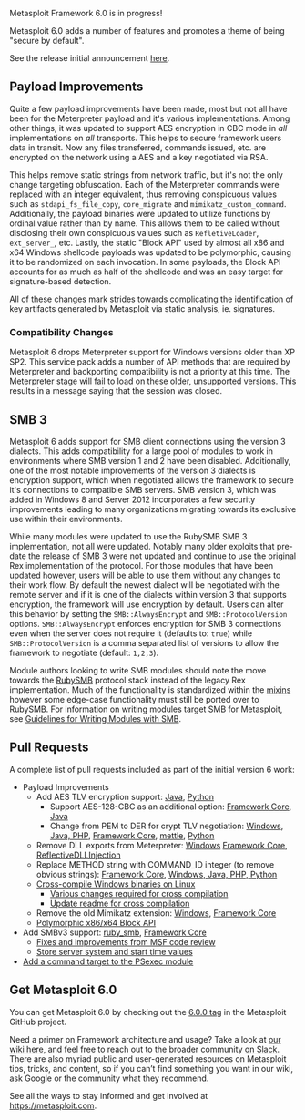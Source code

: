 Metasploit Framework 6.0 is in progress!

Metasploit 6.0 adds a number of features and promotes a theme of being "secure by default".

See the release initial announcement [here](https://blog.rapid7.com/2020/08/06/metasploit-6-now-under-active-development/).

## Payload Improvements

Quite a few payload improvements have been made, most but not all have been for the Meterpreter payload and it's various implementations. Among other things, it was updated to support AES encryption in CBC mode in _all_ implementations on _all_ transports. This helps to secure framework users data in transit. Now any files transferred, commands issued, etc. are encrypted on the network using a AES and a key negotiated via RSA.

This helps remove static strings from network traffic, but it's not the only change targeting obfuscation. Each of the Meterpreter commands were replaced with an integer equivalent, thus removing conspicuous values such as `stdapi_fs_file_copy`, `core_migrate` and `mimikatz_custom_command`. Additionally, the payload binaries were updated to utilize functions by ordinal value rather than by name. This allows them to be called without disclosing their own conspicuous values such as `RefletiveLoader`, `ext_server_`, etc. Lastly, the static "Block API" used by almost all x86 and x64 Windows shellcode payloads was updated to be polymorphic, causing it to be randomized on each invocation. In some payloads, the  Block API accounts for as much as half of the shellcode and was an easy target for signature-based detection.

All of these changes mark strides towards complicating the identification of key artifacts generated by Metasploit via static analysis, ie. signatures.

### Compatibility Changes

Metasploit 6 drops Meterpreter support for Windows versions older than XP SP2. This service pack adds a number of API methods that are required by Meterpreter and backporting compatibility is not a priority at this time. The Meterpreter stage will fail to load on these older, unsupported versions. This results in a message saying that the session was closed.

## SMB 3

Metasploit 6 adds support for SMB client connections using the version 3 dialects. This adds compatibility for a large pool of modules to work in environments where SMB version 1 and 2 have been disabled. Additionally, one of the most notable improvements of the version 3 dialects is encryption support, which when negotiated allows the framework to secure it's connections to compatible SMB servers. SMB version 3, which was added in Windows 8 and Server 2012 incorporates a few security improvements leading to many organizations migrating towards its exclusive use within their environments.

While many modules were updated to use the RubySMB SMB 3 implementation, not all were updated. Notably many older exploits that pre-date the release of SMB 3 were not updated and continue to use the original Rex implementation of the protocol. For those modules that have been updated however, users will be able to use them without any changes to their work flow. By default the newest dialect will be negotiated with the remote server and if it is one of the dialects within version 3 that supports encryption, the framework will use encryption by default. Users can alter this behavior by setting the `SMB::AlwaysEncrypt` and `SMB::ProtocolVersion` options. `SMB::AlwaysEncrypt` enforces encryption for SMB 3 connections even when the server does not require it (defaults to: `true`) while `SMB::ProtocolVersion` is a comma separated list of versions to allow the framework to negotiate (default: `1,2,3`).

Module authors looking to write SMB modules should note the move towards the [RubySMB](https://github.com/rapid7/ruby_smb) protocol stack instead of the legacy Rex implementation. Much of the functionality is standardized within the [mixins](https://github.com/rapid7/metasploit-framework/tree/master/lib/msf/core/exploit/smb) however some edge-case functionality must still be ported over to RubySMB. For information on writing modules target SMB for Metasploit, see [Guidelines for Writing Modules with SMB](https://github.com/rapid7/metasploit-framework/wiki/Guidelines-for-Writing-Modules-with-SMB).

## Pull Requests

A complete list of pull requests included as part of the initial version 6 work:

* Payload Improvements
    * Add AES TLV encryption support: [Java](https://github.com/rapid7/metasploit-payloads/pull/400), [Python](https://github.com/rapid7/metasploit-framework/pull/13432)
        * Support AES-128-CBC as an additional option: [Framework Core](https://github.com/rapid7/metasploit-framework/pull/13783), [Java](https://github.com/rapid7/metasploit-payloads/pull/418)
        * Change from PEM to DER for crypt TLV negotiation: [Windows, Java, PHP](https://github.com/rapid7/metasploit-payloads/pull/397), [Framework Core](https://github.com/rapid7/metasploit-framework/pull/13400), [mettle](https://github.com/rapid7/mettle/pull/197), [Python](https://github.com/rapid7/metasploit-payloads/pull/415)
    * Remove DLL exports from Meterpreter: [Windows](https://github.com/rapid7/metasploit-payloads/pull/401) [Framework Core](https://github.com/rapid7/metasploit-framework/pull/13476), [ReflectiveDLLInjection](https://github.com/rapid7/ReflectiveDLLInjection/pull/9)
    * Replace METHOD string with COMMAND_ID integer (to remove obvious strings): [Framework Core](https://github.com/rapid7/metasploit-framework/pull/13395), [Windows, Java, PHP, Python](https://github.com/rapid7/metasploit-payloads/pull/395)
    * [Cross-compile Windows binaries on Linux](https://github.com/rapid7/metasploit-payloads/pull/405)
        * [Various changes required for cross compilation](https://github.com/rapid7/mimikatz/pull/4)
        * [Update readme for cross compilation](https://github.com/rapid7/metasploit-payloads/pull/419)
    * Remove the old Mimikatz extension: [Windows](https://github.com/rapid7/metasploit-payloads/pull/404), [Framework Core](https://github.com/rapid7/metasploit-framework/pull/13529)
    * [Polymorphic x86/x64 Block API](https://github.com/rapid7/metasploit-framework/pull/13832)
* Add SMBv3 support: [ruby_smb](https://github.com/rapid7/ruby_smb/pull/154), [Framework Core](https://github.com/rapid7/metasploit-framework/pull/13417)
    * [Fixes and improvements from MSF code review](https://github.com/rapid7/ruby_smb/pull/156)
    * [Store server system and start time values](https://github.com/rapid7/ruby_smb/pull/155)
* [Add a command target to the PSexec module](https://github.com/rapid7/metasploit-framework/pull/13812)

## Get Metasploit 6.0

You can get Metasploit 6.0 by checking out the [6.0.0 tag](https://github.com/rapid7/metasploit-framework/releases/tag/6.0.0) in the Metasploit GitHub project.

Need a primer on Framework architecture and usage? Take a look at [our wiki here](https://github.com/rapid7/metasploit-framework/wiki), and feel free to reach out to the broader community [on Slack](https://metasploit.com/slack). There are also myriad public and user-generated resources on Metasploit tips, tricks, and content, so if you can’t find something you want in our wiki, ask Google or the community what they recommend. 

See all the ways to stay informed and get involved at https://metasploit.com.
